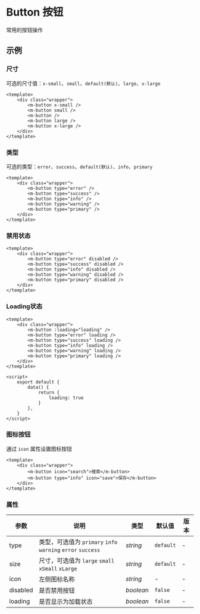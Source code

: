 # Button 按钮

常用的按钮操作

## 示例

### 尺寸

可选的尺寸值：`x-small`、`small`、`default(默认)`、`large`、`x-large`

``` demo
<template>
    <div class="wrapper">
        <m-button x-small />
        <m-button small />
        <m-button />
        <m-button large />
        <m-button x-large />
    </div>
</template>
```

### 类型

可选的类型：`error`、`success`、`default(默认)`、`info`、`primary`

``` demo
<template>
    <div class="wrapper">
        <m-button type="error" />
        <m-button type="success" />
        <m-button type="info" />
        <m-button type="warning" />
        <m-button type="primary" />
    </div>
</template>
```

### 禁用状态

``` demo
<template>
    <div class="wrapper">
        <m-button type="error" disabled />
        <m-button type="success" disabled />
        <m-button type="info" disabled />
        <m-button type="warning" disabled />
        <m-button type="primary" disabled />
    </div>
</template>
```

### Loading状态

``` demo
<template>
    <div class="wrapper">
        <m-button :loading="loading" />
        <m-button type="error" loading />
        <m-button type="success" loading />
        <m-button type="info" loading />
        <m-button type="warning" loading />
        <m-button type="primary" loading />
    </div>
</template>

<script>
    export default {
        data() {
            return {
                loading: true
            }
        },
    }
</script>
```

### 图标按钮

通过 `icon` 属性设置图标按钮

``` demo
<template>
    <div class="wrapper">
        <m-button icon="search">搜索</m-button>
        <m-button type="info" icon="save">保存</m-button>
    </div>
</template>
```

### 属性

| 参数 | 说明 | 类型 | 默认值 | 版本 |
|------|------|------|------|------|
| type | 类型，可选值为 `primary` `info` `warning` `error` `success` | *string* | `default` | - |
| size | 尺寸，可选值为 `large` `small` `xSmall` `xLarge` | *string* | `default` | - |
| icon | 左侧图标名称 | *string* | - | - |
| disabled | 是否禁用按钮 | *boolean* | `false` | - |
| loading | 是否显示为加载状态 | *boolean* | `false` | - |